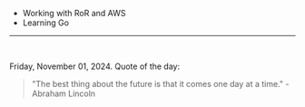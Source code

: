 - Working with RoR and AWS
- Learning Go

---

<br>

<!-- quote_marker -->
Friday, November 01, 2024. Quote of the day:

> "The best thing about the future is that it comes one day at a time." - Abraham Lincoln
